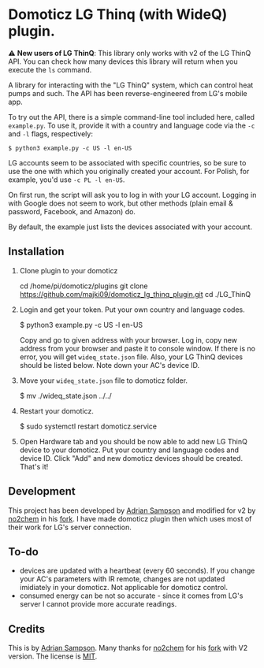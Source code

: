 Domoticz LG Thinq (with WideQ) plugin.
=====

:warning: **New users of LG ThinQ**: This library only works with v2 of the LG ThinQ API. You can check how many devices this library will return when you execute the `ls` command.

A library for interacting with the "LG ThinQ" system, which can control heat pumps and such. The API has been reverse-engineered from LG's mobile app.

To try out the API, there is a simple command-line tool included here, called `example.py`.
To use it, provide it with a country and language code via the `-c` and `-l` flags, respectively:

    $ python3 example.py -c US -l en-US

LG accounts seem to be associated with specific countries, so be sure to use the one with which you originally created your account.
For Polish, for example, you'd use `-c PL -l en-US`.

On first run, the script will ask you to log in with your LG account.
Logging in with Google does not seem to work, but other methods (plain email & password, Facebook, and Amazon) do. 

By default, the example just lists the devices associated with your account.

Installation
------------

1. Clone plugin to your domoticz

    cd /home/pi/domoticz/plugins
    git clone https://github.com/majki09/domoticz_lg_thinq_plugin.git
    cd ./LG_ThinQ

2. Login and get your token. Put your own country and language codes.

    $ python3 example.py -c US -l en-US
 
   Copy and go to given address with your browser. Log in, copy new address from your browser and paste it to console window. If there is no error, you will get `wideq_state.json` file. Also, your LG ThinQ devices should be listed below. Note down your AC's device ID.

3. Move your `wideq_state.json` file to domoticz folder.

    $ mv ./wideq_state.json ../../

4. Restart your domoticz.

    $ sudo systemctl restart domoticz.service

5. Open Hardware tab and you should be now able to add new LG ThinQ device to your domoticz. Put your country and language codes and device ID. Click "Add" and new domoticz devices should be created. That's it!

Development
-----------

This project has been developed by [Adrian Sampson][adrian] and modified for v2 by [no2chem] in his [fork]. I have made domoticz plugin then which uses most of their work for LG's server connection.

To-do
-----
- devices are updated with a heartbeat (every 60 seconds). If you change your AC's parameters with IR remote, changes are not updated imidiately in your domoticz. Not applicable for domoticz control.
- consumed energy can be not so accurate - since it comes from LG's server I cannot provide more accurate readings.

Credits
-------

This is by [Adrian Sampson][adrian].
Many thanks for [no2chem] for his [fork] with V2 version.
The license is [MIT][].

[hass-smartthinq]: https://github.com/sampsyo/hass-smartthinq
[adrian]: https://github.com/sampsyo
[no2chem]: https://github.com/no2chem
[fork]: https://github.com/no2chem/wideq
[mit]: https://opensource.org/licenses/MIT
[black]: https://github.com/psf/black
[pre-commit]: https://pre-commit.com/
